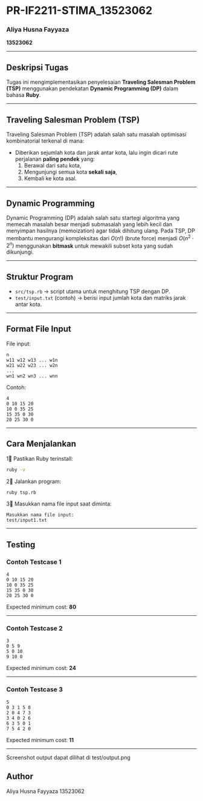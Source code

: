 # PR-IF2211-STIMA\_13523062

### Aliya Husna Fayyaza

**13523062**

---

## Deskripsi Tugas

Tugas ini mengimplementasikan penyelesaian **Traveling Salesman Problem (TSP)** menggunakan pendekatan **Dynamic Programming (DP)** dalam bahasa **Ruby**.

---

## Traveling Salesman Problem (TSP)

Traveling Salesman Problem (TSP) adalah salah satu masalah optimisasi kombinatorial terkenal di mana:

* Diberikan sejumlah kota dan jarak antar kota, lalu ingin dicari rute perjalanan **paling pendek** yang:
  1. Berawal dari satu kota,
  2. Mengunjungi semua kota **sekali saja**,
  3. Kembali ke kota asal.

---

## Dynamic Programming

Dynamic Programming (DP) adalah salah satu startegi algoritma yang memecah masalah besar menjadi submasalah yang lebih kecil dan menyimpan hasilnya (memoization) agar tidak dihitung ulang.
Pada TSP, DP membantu mengurangi kompleksitas dari $O(n!)$ (brute force) menjadi $O(n^2 \cdot 2^n)$ menggunakan **bitmask** untuk mewakili subset kota yang sudah dikunjungi.

---

## Struktur Program

* `src/tsp.rb` → script utama untuk menghitung TSP dengan DP.
* `test/input.txt` (contoh) → berisi input jumlah kota dan matriks jarak antar kota.

---

## Format File Input

File input:

```
n
w11 w12 w13 ... w1n
w21 w22 w23 ... w2n
...
wn1 wn2 wn3 ... wnn
```

Contoh:

```
4
0 10 15 20
10 0 35 25
15 35 0 30
20 25 30 0
```

---

## Cara Menjalankan

1⃣ Pastikan Ruby terinstall:

```bash
ruby -v
```

2⃣ Jalankan program:

```bash
ruby tsp.rb
```

3⃣ Masukkan nama file input saat diminta:

```
Masukkan nama file input:
test/input1.txt
```

---

## Testing

### Contoh Testcase 1

```
4
0 10 15 20
10 0 35 25
15 35 0 30
20 25 30 0
```

Expected minimum cost: **80**

---

### Contoh Testcase 2

```
3
0 5 9
5 0 10
9 10 0
```

Expected minimum cost: **24**

---

### Contoh Testcase 3

```
5
0 3 1 5 8
2 0 4 7 3
3 4 0 2 6
6 3 5 0 1
7 5 4 2 0
```

Expected minimum cost: **11**

---

Screenshot output dapat dilihat di test/output.png

## Author

Aliya Husna Fayyaza
13523062
